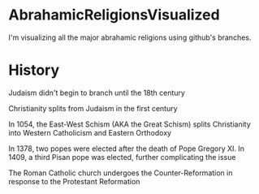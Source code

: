 # AbrahamicReligionsVisualized
I'm visualizing all the major abrahamic religions using github's branches.


# History
Judaism didn't begin to branch until the 18th century

Christianity splits from Judaism in the first century

In 1054, the East-West Schism (AKA the Great Schism) splits Christianity into Western Catholicism and Eastern Orthodoxy

In 1378, two popes were elected after the death of Pope Gregory XI. In 1409, a third Pisan pope was elected, further complicating the issue

The Roman Catholic church undergoes the Counter-Reformation in response to the Protestant Reformation

